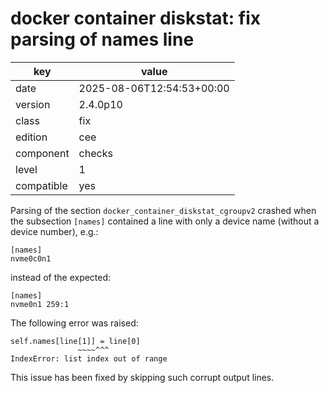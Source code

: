 [//]: # (werk v2)
# docker container diskstat: fix parsing of names line

key        | value
---------- | ---
date       | 2025-08-06T12:54:53+00:00
version    | 2.4.0p10
class      | fix
edition    | cee
component  | checks
level      | 1
compatible | yes

Parsing of the section `docker_container_diskstat_cgroupv2` crashed when the
subsection `[names]` contained a line with only a device name (without a device
number), e.g.:

```
[names]
nvme0c0n1
```

instead of the expected:

```
[names]
nvme0n1 259:1
```

The following error was raised:

```
self.names[line[1]] = line[0]
               ~~~~^^^
IndexError: list index out of range
```

This issue has been fixed by skipping such corrupt output lines.
